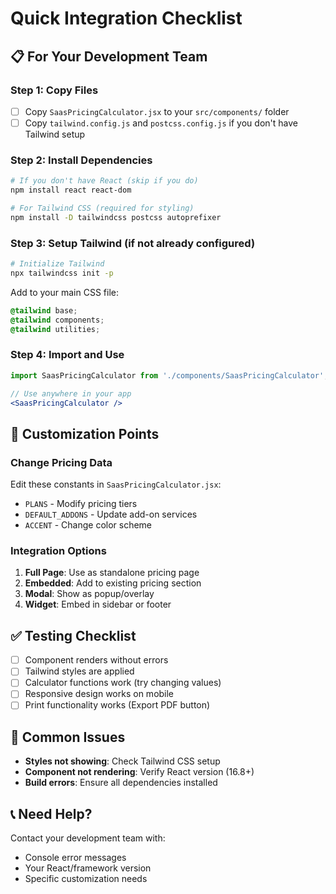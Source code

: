 # Quick Integration Checklist

## 📋 For Your Development Team

### Step 1: Copy Files
- [ ] Copy `SaasPricingCalculator.jsx` to your `src/components/` folder
- [ ] Copy `tailwind.config.js` and `postcss.config.js` if you don't have Tailwind setup

### Step 2: Install Dependencies
```bash
# If you don't have React (skip if you do)
npm install react react-dom

# For Tailwind CSS (required for styling)
npm install -D tailwindcss postcss autoprefixer
```

### Step 3: Setup Tailwind (if not already configured)
```bash
# Initialize Tailwind
npx tailwindcss init -p
```

Add to your main CSS file:
```css
@tailwind base;
@tailwind components;
@tailwind utilities;
```

### Step 4: Import and Use
```jsx
import SaasPricingCalculator from './components/SaasPricingCalculator';

// Use anywhere in your app
<SaasPricingCalculator />
```

## 🎯 Customization Points

### Change Pricing Data
Edit these constants in `SaasPricingCalculator.jsx`:
- `PLANS` - Modify pricing tiers
- `DEFAULT_ADDONS` - Update add-on services
- `ACCENT` - Change color scheme

### Integration Options
1. **Full Page**: Use as standalone pricing page
2. **Embedded**: Add to existing pricing section
3. **Modal**: Show as popup/overlay
4. **Widget**: Embed in sidebar or footer

## ✅ Testing Checklist
- [ ] Component renders without errors
- [ ] Tailwind styles are applied
- [ ] Calculator functions work (try changing values)
- [ ] Responsive design works on mobile
- [ ] Print functionality works (Export PDF button)

## 🚨 Common Issues
- **Styles not showing**: Check Tailwind CSS setup
- **Component not rendering**: Verify React version (16.8+)
- **Build errors**: Ensure all dependencies installed

## 📞 Need Help?
Contact your development team with:
- Console error messages
- Your React/framework version
- Specific customization needs
